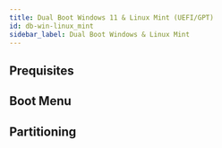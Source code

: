 ```yaml
---
title: Dual Boot Windows 11 & Linux Mint (UEFI/GPT)
id: db-win-linux_mint
sidebar_label: Dual Boot Windows & Linux Mint
---
```


## Prequisites

## Boot Menu

## Partitioning